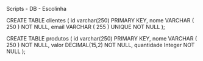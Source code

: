 Scripts - DB - Escolinha

CREATE TABLE clientes (
id varchar(250) PRIMARY KEY,
nome VARCHAR ( 250 ) NOT NULL,
email VARCHAR ( 255 ) UNIQUE NOT NULL
);

CREATE TABLE produtos (
id varchar(250) PRIMARY KEY,
nome VARCHAR ( 250 ) NOT NULL,
valor DECIMAL(15,2) NOT NULL,
quantidade Integer NOT NULL
);
